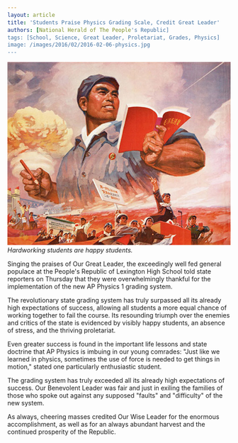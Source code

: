 ```yaml
---
layout: article
title: 'Students Praise Physics Grading Scale, Credit Great Leader'
authors: [National Herald of The People's Republic]
tags: [School, Science, Great Leader, Proletariat, Grades, Physics]
image: /images/2016/02/2016-02-06-physics.jpg
---
```

![Hardworking students are happy students.](/images/2016/02/2016-02-06-physics.jpg)
*Hardworking students are happy students.*

Singing the praises of Our Great Leader, the exceedingly well fed general populace at the People's Republic of Lexington High School told state reporters on Thursday that they were overwhelmingly thankful for the implementation of the new AP Physics 1 grading system.

The revolutionary state grading system has truly surpassed all its already high expectations of success, allowing all students a more equal chance of working together to fail the course. Its resounding triumph over the enemies and critics of the state is evidenced by visibly happy students, an absence of stress, and the thriving proletariat.

Even greater success is found in the important life lessons and state doctrine that AP Physics is imbuing in our young comrades: "Just like we learned in physics, sometimes the use of force is needed to get things in motion," stated one particularly enthusiastic student.

The grading system has truly exceeded all its already high expectations of success. Our Benevolent Leader was fair and just in exiling the families of those who spoke out against any supposed "faults" and "difficulty" of the new system.

As always, cheering masses credited Our Wise Leader for the enormous accomplishment, as well as for an always abundant harvest and the continued prosperity of the Republic.
